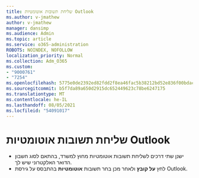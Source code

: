 ```yaml
---
title: שליחת תשובות אוטומטיות Outlook
ms.author: v-jmathew
author: v-jmathew
manager: dansimp
ms.audience: Admin
ms.topic: article
ms.service: o365-administration
ROBOTS: NOINDEX, NOFOLLOW
localization_priority: Normal
ms.collection: Adm_O365
ms.custom:
- "9000761"
- "7254"
ms.openlocfilehash: 5775e0de2392ed82fdd2f8ea46fac5b38212bd52e836f00bdac68b24e31639ba
ms.sourcegitcommit: b5f7da89a650d2915dc652449623c78be6247175
ms.translationtype: MT
ms.contentlocale: he-IL
ms.lasthandoff: 08/05/2021
ms.locfileid: "54091017"
---
```

# <a name="sending-automatic-replies-from-outlook"></a>שליחת תשובות אוטומטיות Outlook

- ישנן שתי דרכים לשליחת תשובות אוטומטיות מחוץ למשרד, בהתאם לסוג חשבון הדואר האלקטרוני שיש לך.
- לחץ **על קובץ** ולאחר מכן בחר תשובות **אוטומטיות** בהתבסס על גירסת Outlook.
